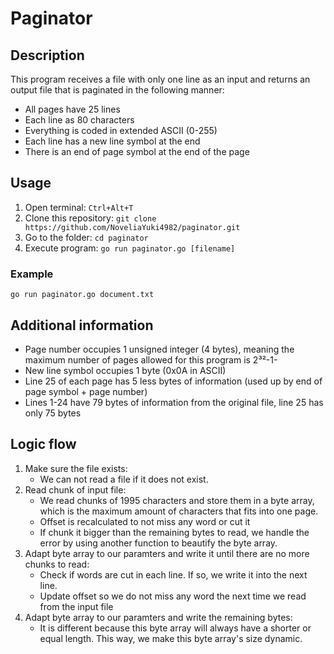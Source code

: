 # Paginator

## Description
This program receives a file with only one line as an input and returns an output file that is paginated in the following manner:
- All pages have 25 lines
- Each line as 80 characters
- Everything is coded in extended ASCII (0-255)
- Each line has a new line symbol at the end
- There is an end of page symbol at the end of the page

## Usage
1. Open terminal: ``Ctrl+Alt+T``
2. Clone this repository: ``git clone https://github.com/NoveliaYuki4982/paginator.git``
3. Go to the folder: ``cd paginator``
4. Execute program: ``go run paginator.go [filename]``

### Example
``go run paginator.go document.txt``

## Additional information
- Page number occupies 1 unsigned integer (4 bytes), meaning the maximum number of pages allowed for this program is 2³²-1-
- New line symbol occupies 1 byte (0x0A in ASCII)
- Line 25 of each page has 5 less bytes of information (used up by end of page symbol + page number)
- Lines 1-24 have 79 bytes of information from the original file, line 25 has only 75 bytes

## Logic flow

1. Make sure the file exists:
   - We can not read a file if it does not exist.
2. Read chunk of input file:
   - We read chunks of 1995 characters and store them in a byte array, which is the maximum amount of characters that fits into one page.
   - Offset is recalculated to not miss any word or cut it
   - If chunk it bigger than the remaining bytes to read, we handle the error by using another function to beautify the byte array.
3. Adapt byte array to our paramters and write it until there are no more chunks to read:
   - Check if words are cut in each line. If so, we write it into the next line.
   - Update offset so we do not miss any word the next time we read from the input file
4. Adapt byte array to our paramters and write the remaining bytes:
   - It is different because this byte array will always have a shorter or equal length. This way, we make this byte array's size dynamic.